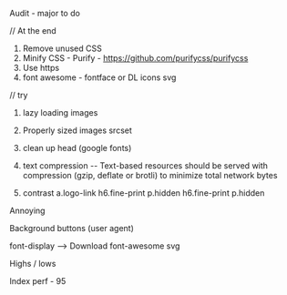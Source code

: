 Audit - major to do 

// At the end

1. Remove unused CSS
2. Minify CSS - Purify - https://github.com/purifycss/purifycss
3. Use https
4. font awesome - fontface or DL icons svg


// try 

1. lazy loading images
2. Properly sized images srcset
3. clean up head (google fonts)
4. text compression -- Text-based resources should be served with compression (gzip, deflate or brotli) to minimize total network bytes

2. contrast
a.logo-link
h6.fine-print
p.hidden
h6.fine-print
p.hidden



Annoying

Background buttons (user agent)

font-display --> Download font-awesome svg




Highs / lows

Index perf - 95